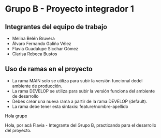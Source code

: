 # Grupo B - Proyecto integrador 1

## Integrantes del equipo de trabajo

- Melina Belén Bruvera  
- Álvaro Fernando Galiño Vélez  
- Flavia Guadalupe Sicchar Gómez  
- Clarisa Rebeca Bustos

## Uso de ramas en el proyecto
- La rama MAIN solo se utiliza para subir la versión funcional dedel ambiente de producción.
- La rama DEVELOP se utiliza para subir la versión funciona del ambiente de desarrollo
- Debes crear una nueva rama a partir de la rama DEVELOP (default).
- La rama debe tener esta sintaxis: feature/nombre-apellido


Hola grupo

Hola, por acá Flavia - Integrante del Grupo B, practicando para el desarrollo del proyecto.




